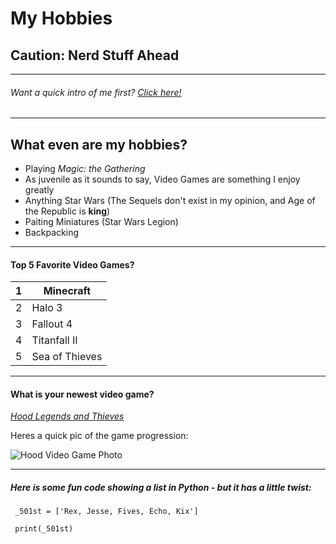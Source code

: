 My Hobbies
=====

Caution: Nerd Stuff Ahead
---
----
###### Want a quick intro of me first? [Click here!](FinalProject(Intro).md)

------------

## What even are my hobbies?

+ Playing _Magic: the Gathering_
+ As juvenile as it sounds to say, Video Games are something I enjoy greatly
+ Anything Star Wars (The Sequels don't exist in my opinion, and Age of the Republic
is **king**)
+ Paiting Miniatures (Star Wars Legion)
+ Backpacking

------
#### Top 5 Favorite Video Games?

1  | Minecraft
  --- |---
2  |  Halo 3
3  |  Fallout 4  |
4  |  Titanfall II
5  |  Sea of Thieves

---

#### What is your newest video game?

[_Hood Legends and Thieves_](https://www.focus-home.com/en-us/games/hood-outlaws-legends)

Heres a quick pic of the game progression:

![Hood Video Game Photo](https://i0.wp.com/sirusgaming.com/wp-content/uploads/2021/04/hood-outlaws-and-legends-roadmap-01.jpg?resize=1024%2C576&ssl=1)

---
##### Here is some fun code showing a list in Python - but it has a little twist:
     _501st = ['Rex, Jesse, Fives, Echo, Kix']

     print(_501st)
